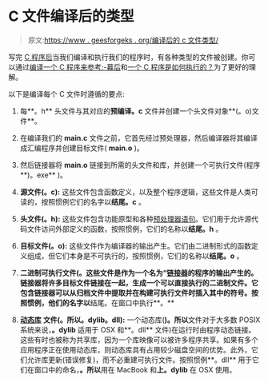 # C 文件编译后的类型

> 原文:[https://www . geesforgeks . org/编译后的 c 文件类型/](https://www.geeksforgeeks.org/types-of-c-files-after-its-compilation/)

写完 [C 程序后](https://www.geeksforgeeks.org/c-programming-language/)当我们编译和执行我们的程序时，有各种类型的文件被创建。你可以通过[编译一个 C 程序来参考:-幕后](https://www.geeksforgeeks.org/compiling-a-c-program-behind-the-scenes/)和[一个 C 程序是如何执行的？](https://www.geeksforgeeks.org/how-does-a-c-program-executes/)为了更好的理解。

以下是编译每个 C 文件时遵循的要点:

1.  每**。h** 头文件与其对应的**预编译。c** 文件并创建一个头文件对象**(。o)文件**。
2.  在编译我们的 **main.c** 文件之前，它首先经过预处理器，然后编译器将其编译成汇编程序并创建目标文件( **main.o** )。
3.  然后链接器将 **main.o** 链接到所需的头文件和库，并创建一个可执行文件(程序**)。exe** )。

1.  **源文件(。c):** 这些文件包含函数定义，以及整个程序逻辑，这些文件是人类可读的，按照惯例它们的名字以**结尾。c** 。
2.  **头文件(。h):** 这些文件包含功能原型和各种[预处理器语句](https://www.geeksforgeeks.org/cc-preprocessors/)。它们用于允许源代码文件访问外部定义的函数，按照惯例，它们的名称以**结尾。h** 。
3.  **目标文件(。o):** 这些文件作为编译器的输出产生。它们由二进制形式的函数定义组成，但它们本身是不可执行的，按照惯例，它们的名称以**结尾。o** 。
4.  **二进制可执行文件(。这些文件是作为一个名为“[链接器](https://www.geeksforgeeks.org/linker/)的程序的输出产生的。链接器将许多目标文件链接在一起，生成一个可以直接执行的二进制文件。它包含链接器可以从归档文件中提取并在构建可执行文件时插入其中的符号。按照惯例，他们的名字以**结尾。在窗口中执行**。**
5.  [**动态库**](https://www.geeksforgeeks.org/static-vs-dynamic-libraries/) **文件(。所以。dylib。dll):** 一个动态库(**)。所以**文件对于大多数 POSIX 系统来说，**。dylib** 适用于 OSX 和**。dll** 文件)在运行时由程序动态链接。这些有时也被称为共享库，因为一个库映像可以被许多程序共享。如果有多个应用程序正在使用动态库，则动态库具有占用较少磁盘空间的优势。此外，它们允许库更新(错误修复)，而不必重建可执行文件。按照惯例**。dll** 用于它们在窗口中的命名，**。所以**用在 MacBook 和**上。dylib** 在 OSX 使用。